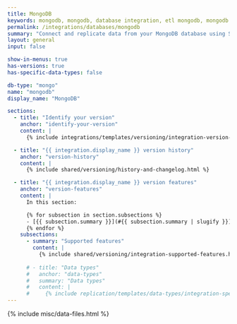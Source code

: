 ```yaml
---
title: MongoDB
keywords: mongodb, mongodb, database integration, etl mongodb, mongodb etl, mongodb etl, etl
permalink: /integrations/databases/mongodb
summary: "Connect and replicate data from your MongoDB database using Stitch's MongoDB integration."
layout: general
input: false

show-in-menus: true
has-versions: true
has-specific-data-types: false

db-type: "mongo"
name: "mongodb"
display_name: "MongoDB"

sections:
  - title: "Identify your version"
    anchor: "identify-your-version"
    content: |
      {% include integrations/templates/versioning/integration-version-tiles.html %}

  - title: "{{ integration.display_name }} version history"
    anchor: "version-history"
    content: |
      {% include shared/versioning/history-and-changelog.html %}

  - title: "{{ integration.display_name }} version features"
    anchor: "version-features"
    content: |
      In this section:

      {% for subsection in section.subsections %}
      - [{{ subsection.summary }}](#{{ subsection.summary | slugify }})
      {% endfor %}
    subsections:
      - summary: "Supported features"
        content: |
          {% include shared/versioning/integration-supported-features.html type="version-comparison" feature-type="databases" %}
      
      # - title: "Data types"
      #   anchor: "data-types"
      #   summary: "Data types"
      #   content: |
      #     {% include replication/templates/data-types/integration-specific-data-types.html specific-types=true display-intro=true %}
---
```

{% include misc/data-files.html %}